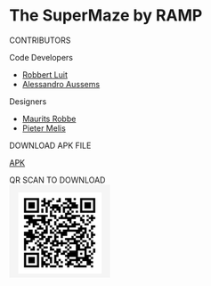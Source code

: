 # The SuperMaze by RAMP

CONTRIBUTORS

Code Developers

- [Robbert Luit](https://github.com/RobLui)
- [Alessandro Aussems](https://github.com/alessandroaussems)

Designers

- [Maurits Robbe](https://github.com/andrerobbe)
- [Pieter Melis](https://github.com/PieterMelis)

DOWNLOAD APK FILE

[APK](https://build.phonegap.com/apps/2517736/install)

QR SCAN TO DOWNLOAD<br>
![The_SuperMaze](https://github.com/RobLui/The_SuperMaze_2017/blob/master/The_SuperMaze.png "The Game")
